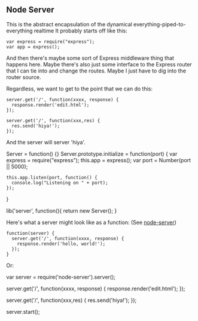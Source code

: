 Node Server
-----------

This is the abstract encapsulation of the dynamical everything-piped-to-everything realtime
It probably starts off like this:

    var express = require("express");
    var app = express();

And then there's maybe some sort of Express middleware thing that happens here. Maybe there's also just some interface to the Express router that I can tie into and change the routes. Maybe I just have to dig into the router source.

Regardless, we want to get to the point that we can do this:

    server.get('/', function(xxxx, response) {
      response.render('edit.html');
    });

    server.get('/', function(xxx,res) {
      res.send('hiya!');
    });

And the server will server 'hiya'.

  Server = function() {}
  Server.prototype.initialize = function(port) {
    var express = require("express");
    this.app = express();
    var port = Number(port || 5000);
  
    this.app.listen(port, function() {
      console.log("Listening on " + port);
    });
  }

  lib('server', function(){
    return new Server();
  }

Here's what a server might look like as a function: (See [node-server](node-server.md))

    function(server) {
      server.get('/', function(xxxx, response) {
        response.render('hello, world!');
      });
    }

Or:

var server = require('node-server').server();

server.get('/', function(xxxx, response) {
  response.render('edit.html');
});

server.get('/', function(xxx,res) {
  res.send('hiya!');
});

server.start();